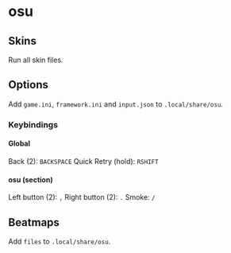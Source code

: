 # osu

## Skins

Run all skin files.

## Options

Add `game.ini`, `framework.ini` and `input.json` to `.local/share/osu`.

### Keybindings

#### Global

Back (2): `BACKSPACE`
Quick Retry (hold): `RSHIFT`

#### osu (section)

Left button (2): `,`
Right button (2): `.`
Smoke: `/`

## Beatmaps

Add `files` to `.local/share/osu`.
